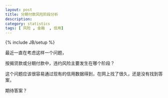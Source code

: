 ```yaml
---
layout: post
title: 分期付款风险阶段分析
description: 
category: statistics 
tags: [ 风险 , 金融  , 信用]
---
```

{% include JB/setup %}




最近一直在考虑这样一个问题，


按揭贷款或分期付款中，违约风险主要发生在哪个阶段？


这个问题应该很容易通过现有的信用数据得到，在网上找了很久，还是没有找到答案，


期待答案？





